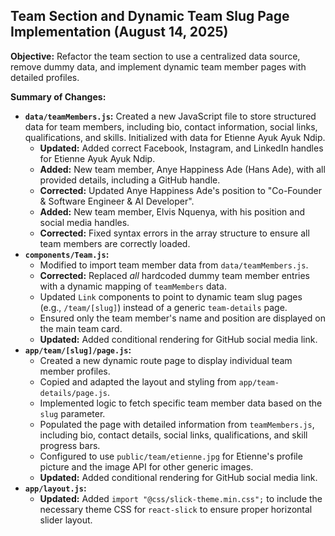 ## Team Section and Dynamic Team Slug Page Implementation (August 14, 2025)

**Objective:** Refactor the team section to use a centralized data source, remove dummy data, and implement dynamic team member pages with detailed profiles.

**Summary of Changes:**

-   **`data/teamMembers.js`:** Created a new JavaScript file to store structured data for team members, including bio, contact information, social links, qualifications, and skills. Initialized with data for Etienne Ayuk Ayuk Ndip.
    -   **Updated:** Added correct Facebook, Instagram, and LinkedIn handles for Etienne Ayuk Ayuk Ndip.
    -   **Added:** New team member, Anye Happiness Ade (Hans Ade), with all provided details, including a GitHub handle.
    -   **Corrected:** Updated Anye Happiness Ade's position to "Co-Founder & Software Engineer & AI Developer".
    -   **Added:** New team member, Elvis Nquenya, with his position and social media handles.
    -   **Corrected:** Fixed syntax errors in the array structure to ensure all team members are correctly loaded.
-   **`components/Team.js`:**
    -   Modified to import team member data from `data/teamMembers.js`.
    -   **Corrected:** Replaced *all* hardcoded dummy team member entries with a dynamic mapping of `teamMembers` data.
    -   Updated `Link` components to point to dynamic team slug pages (e.g., `/team/[slug]`) instead of a generic `team-details` page.
    -   Ensured only the team member's name and position are displayed on the main team card.
    -   **Updated:** Added conditional rendering for GitHub social media link.
-   **`app/team/[slug]/page.js`:**
    -   Created a new dynamic route page to display individual team member profiles.
    -   Copied and adapted the layout and styling from `app/team-details/page.js`.
    -   Implemented logic to fetch specific team member data based on the `slug` parameter.
    -   Populated the page with detailed information from `teamMembers.js`, including bio, contact details, social links, qualifications, and skill progress bars.
    -   Configured to use `public/team/etienne.jpg` for Etienne's profile picture and the image API for other generic images.
    -   **Updated:** Added conditional rendering for GitHub social media link.
-   **`app/layout.js`:**
    -   **Updated:** Added `import "@css/slick-theme.min.css";` to include the necessary theme CSS for `react-slick` to ensure proper horizontal slider layout.
